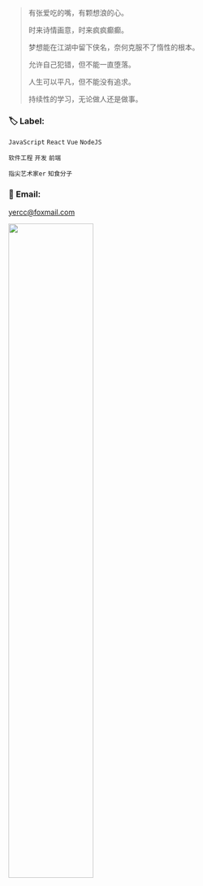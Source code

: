 > 有张爱吃的嘴，有颗想浪的心。
>
> 时来诗情画意，时来疯疯癫癫。
>
> 梦想能在江湖中留下侠名，奈何克服不了惰性的根本。
>
> 允许自己犯错，但不能一直堕落。
>
> 人生可以平凡，但不能没有追求。
>
> 持续性的学习，无论做人还是做事。

### 🏷️ Label: 

`JavaScript` `React` `Vue` `NodeJS` 

`软件工程` `开发` `前端`

`指尖艺术家er` `知食分子`

### 📧 Email:

yercc@foxmail.com

<!--[![tree's GitHub stats](https://github-readme-stats.vercel.app/api?username=yercc&hide=contribs,prs&show_icons=true&theme=transparent)](https://github.com/anuraghazra/github-readme-stats)-->

<img align="" width="57.5%" src="https://github-readme-stats-fork-alpha.vercel.app/api?username=yercc&hide_title=true&hide_border=true&show_icons=true&include_all_commits=true&line_height=21&border_radius=0&title_color=0969da&icon_color=0969da&text_color=0969da&bg_color=9ca3af00" />
<!--<img align="" width="42.4%" src="https://github-readme-stats-fork-alpha.vercel.app/api/top-langs/?username=yercc&hide_title=true&hide_border=true&layout=compact&border_radius=0&title_color=0969da&icon_color=0969da&text_color=0969da&bg_color=9ca3af00" />
<img align="" width="99.9%" src="https://github-readme-activity-graph-qpqpgkqdk-edison1105.vercel.app/graph?username=yercc&theme=transparent&color=0969da&point=0969da&hide_border=true&line=0969da&title_color=0969da&icon_color=0969da&text_color=0969da&bg_color=9ca3af00" />-->

<!--<a href="https://github.com/anuraghazra/github-readme-stats">
  <img align="center" src="https://github-readme-stats.vercel.app/api?username=yercc&count_private=true&show_icons=true&include_all_commits=true&hide_border=true&hide_title=true" />
</a>

<a href="https://github.com/anuraghazra/github-readme-stats">
  <img align="center" src="https://github-readme-stats.vercel.app/api/top-langs/?username=yercc&langs_count=3&hide_title=true&hide_border=true" />
</a>-->

<!-- 
GitHub 统计卡片
username： 需要跟你github账户名称一致 （最关键）
hide ：需要屏蔽的数据 比如 prs 等
show_icons: 是否显示图表
theme:  主题选择
include_all_commits - 统计总提交次数而不是仅统计今年的提交次数  (boolean) 
详细见：https://github.com/anuraghazra/github-readme-stats/blob/master/docs/readme_cn.md
-->

<!-- 
 擅长语言卡片
-->
<!-- [![Top Langs](https://github-readme-stats.vercel.app/api/top-langs/?username=yercc&layout=compact)](https://github.com/yercc/github-readme-stats)
 -->

<!-- github 关注活跃图表 -->
<!-- [![Ashutosh's github activity graph](https://activity-graph.herokuapp.com/graph?username=yercc&theme=dracula)](https://github.com/yercc/github-readme-activity-graph) -->

<!--
徽章shield 
详细见：https://shields.io/
-->
<!-- ![](https://img.shields.io/badge/-Nodejs-43853d?style=flat-square&logo=Node.js&logoColor=white)
![](https://img.shields.io/badge/-WebRTC-008000?style=flat-square&logo=WebRTC&labelColor=90EE90&color=fff)
![](https://img.shields.io/badge/-JavaScript-e5cd0c?style=flat-square&logo=JavaScript&labelColor=f7df1e&logoColor=000)
![](https://img.shields.io/badge/-Vue.js-29beb0?style=flat-square&logo=vue.js&labelColor=ffffff&color=4FC08D)
![](https://img.shields.io/badge/-React-29beb0?style=flat-square&logo=React&labelColor=ffffff&color=61DAFB) -->

<!-- 数据统计类型的徽章
npm 下载量统计：
总下载量：img.shields.io/npm/dt/{项目名称}.svg
月下载量：img.shields.io/npm/dm/{项目名称}.svg
周下载量：img.shields.io/npm/dw/{项目名称}.svg
比如 axios请求库的总下载量 其他徽章工具推荐： badgen.net/ -->

<!--
动态访问量徽章
访问量徽章会在刷新时，自动累计加一的操作。一行代码搞定！ 前提你确认好你的page_id
![](https://visitor-badge.glitch.me/badge?page_id=yercc)
更多信息：阅读官网文档：visitor-badge.glitch.me/#docs)
-->

<!--
antzuhl 二次元展示访问量
二次元的朋友也可以尝试使用这个计数器，二次元风一行代码搞定！
![](http://antzuhl.cn:4000/get/@yercc)
-->

<!-- ![Alt](https://repobeats.axiom.co/api/embed/a406ba7461a6a087dbdb14d4395046c948d44c51.svg 'Repobeats analytics image')-->

<!--<table>
  <tbody>
    <tr>
      <td>
        <a href="https://github.com/yercc/vblog">
          <img align="center" src="https://github-readme-stats.vercel.app/api/pin/?username=yercc&repo=vblog&theme=chartreuse-dark" />
        </a>
      </td>
       <td>
        <a href="https://github.com/yercc/vblog">
          <img align="center" src="https://github-readme-stats.vercel.app/api/pin/?username=yercc&repo=vblog&theme=chartreuse-dark" />
        </a>
      </td>
    </tr>
  </tbody>
</table>
<table>
  <tbody>
    <tr>
      <td>
          <img align="center" src="https://github-readme-stats.vercel.app/api?username=yercc&theme=chartreuse-dark&show_icons=true" />
      </td>
       <td>
          <img align="center" src="https://github-readme-stats.vercel.app/api/top-langs/?username=yercc&theme=chartreuse-dark" />
      </td>
    </tr>
  </tbody>
</table>
📊 **Weekly development breakdown**
START_SECTION:waka
```text
TypeScript   9 hrs 2 mins    ████████████████░░░░░░░░░   63.42 % 
JavaScript   2 hrs 4 mins    ███▓░░░░░░░░░░░░░░░░░░░░░   14.60 % 
JSON         1 hr 54 mins    ███▒░░░░░░░░░░░░░░░░░░░░░   13.38 % 
SCSS         1 hr            █▓░░░█▓░░░░░░█▓░░░░░░░░░░   07.12 % 
Other        11 mins         ▒░░░░░░░░░░░░░░░░░░░░░░░░   01.37 % 
```
END_SECTION:waka-->


